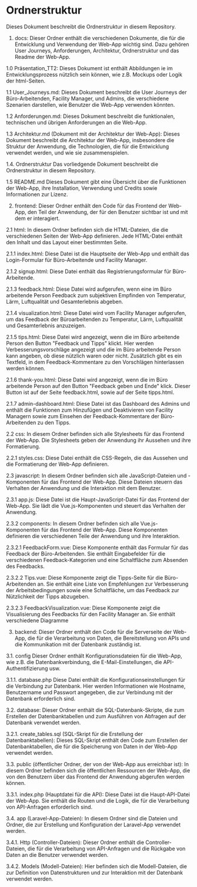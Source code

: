 # Ordnerstruktur
Dieses Dokument beschreibt die Ordnerstruktur in diesem Repository.

1. docs: 
Dieser Ordner enthält die verschiedenen Dokumente, die für die Entwicklung und Verwendung der Web-App wichtig sind. Dazu gehören User Journeys, Anforderungen, Architektur, Ordnerstruktur und das Readme der Web-App.

1.0 Präsentation_TT2:
Dieses Dokument ist enthält Abbildungen ie im Entwicklungsprozess nützlich sein können, wie z.B. Mockups oder Logik der html-Seiten. 

1.1 User_Journeys.md: 
Dieses Dokument beschreibt die User Journeys der Büro-Arbeitenden, Facility Manager, und Admins, die verschiedene Szenarien darstellen, wie Benutzer die Web-App verwenden könnten.

1.2 Anforderungen.md: 
Dieses Dokument beschreibt die funktionalen, technischen und übrigen Anforderungen an die Web-App.

1.3 Architektur.md (Dokument mit der Architektur der Web-App): 
Dieses Dokument beschreibt die Architektur der Web-App, insbesondere die Struktur der Anwendung, die Technologien, die für die Entwicklung verwendet werden, und wie sie zusammenspielen.

1.4. Ordnerstruktur
Das vorliedgende Dokument beschreibt die Ordnerstruktur in diesem Repository.

1.5 README.md
Dieses Dokument gibt eine Übersicht über die Funktionen der Web-App, ihre Installation, Verwendung und Credits sowie Informationen zur Lizenz.

2. frontend: 
Dieser Ordner enthält den Code für das Frontend der Web-App, den Teil der Anwendung, der für den Benutzer sichtbar ist und mit dem er interagiert.

2.1 html: 
In diesem Ordner befinden sich die HTML-Dateien, die die verschiedenen Seiten der Web-App definieren. Jede HTML-Datei enthält den Inhalt und das Layout einer bestimmten Seite.

2.1.1 index.html: 
Diese Datei ist die Hauptseite der Web-App und enthält das Login-Formular für Büro-Arbeitende und Facility Manager.

2.1.2 signup.html: 
Diese Datei enthält das Registrierungsformular für Büro-Arbeitende.

2.1.3 feedback.html: 
Diese Datei wird aufgerufen, wenn eine im Büro arbeitende Person Feedback zum subjektiven Empfinden von Temperatur, Lärm, Luftqualität und Gesamterlebnis abgeben.

2.1.4 visualization.html: 
Diese Datei wird vom Facility Manager aufgerufen, um das Feedback der Büroarbeitenden zu Temperatur, Lärm, Luftqualität und Gesamterlebnis anzuzeigen.

2.1.5 tips.html: 
Diese Datei wird angezeigt, wenn die im Büro arbeitende Person den Button "Feedback und Tipps" klickt. Hier werden Verbesserungsvorschläge angezeigt und die im Büro arbeitende Person kann angeben, ob diese nützlich waren oder nicht. Zusätzlich gibt es ein Textfeld, in dem Feedback-Kommentare zu den Vorschlägen hinterlassen werden können.

2.1.6 thank-you.html:
Diese Datei wird angezeigt, wenn die im Büro arbeitende Person auf den Button "Feedback geben und Ende" klick. Dieser Button ist auf der Seite feedback.html, sowie auf der Seite tipps.html.

2.1.7 admin-dashboard.html: 
Diese Datei ist das Dashboard des Admins und enthält die Funktionen zum Hinzufügen und Deaktivieren von Facility Managern sowie zum Einsehen der Feedback-Kommentare der Büro-Arbeitenden zu den Tipps.

2.2 css: 
In diesem Ordner befinden sich alle Stylesheets für das Frontend der Web-App. Die Stylesheets geben der Anwendung ihr Aussehen und ihre Formatierung.

2.2.1 styles.css: 
Diese Datei enthält die CSS-Regeln, die das Aussehen und die Formatierung der Web-App definieren.

2.3 javascript: 
In diesem Ordner befinden sich alle JavaScript-Dateien und -Komponenten für das Frontend der Web-App. Diese Dateien steuern das Verhalten der Anwendung und die Interaktion mit dem Benutzer.

2.3.1 app.js: Diese Datei ist die Haupt-JavaScript-Datei für das Frontend der Web-App. Sie lädt die Vue.js-Komponenten und steuert das Verhalten der Anwendung.

2.3.2 components: 
In diesem Ordner befinden sich alle Vue.js-Komponenten für das Frontend der Web-App. Diese Komponenten definieren die verschiedenen Teile der Anwendung und ihre Interaktion.

2.3.2.1 FeedbackForm.vue: 
Diese Komponente enthält das Formular für das Feedback der Büro-Arbeitenden. Sie enthält Eingabefelder für die verschiedenen Feedback-Kategorien und eine Schaltfläche zum Absenden des Feedbacks.

2.3.2.2 Tips.vue: 
Diese Komponente zeigt die Tipps-Seite für die Büro-Arbeitenden an. Sie enthält eine Liste von Empfehlungen zur Verbesserung der Arbeitsbedingungen sowie eine Schaltfläche, um das Feedback zur Nützlichkeit der Tipps abzugeben.

2.3.2.3 FeedbackVisualization.vue: 
Diese Komponente zeigt die Visualisierung des Feedbacks für den Facility Manager an. Sie enthält verschiedene Diagramme

3. backend:
Dieser Ordner enthält den Code für die Serverseite der Web-App, die für die Verarbeitung von Daten, die Bereitstellung von APIs und die Kommunikation mit der Datenbank zuständig ist.

3.1. config
Dieser Ordner enthält Konfigurationsdateien für die Web-App, wie z.B. die Datenbankverbindung, die E-Mail-Einstellungen, die API-Authentifizierung usw.

3.1.1. database.php
Diese Datei enthält die Konfigurationseinstellungen für die Verbindung zur Datenbank. Hier werden Informationen wie Hostname, Benutzername und Passwort angegeben, die zur Verbindung mit der Datenbank erforderlich sind.

3.2. database: 
Dieser Ordner enthält die SQL-Datenbank-Skripte, die zum Erstellen der Datenbanktabellen und zum Ausführen von Abfragen auf der Datenbank verwendet werden.

3.2.1. create_tables.sql (SQL-Skript für die Erstellung der Datenbanktabellen): 
Dieses SQL-Skript enthält den Code zum Erstellen der Datenbanktabellen, die für die Speicherung von Daten in der Web-App verwendet werden.

3.3. public (öffentlicher Ordner, der von der Web-App aus erreichbar ist): 
In diesem Ordner befinden sich die öffentlichen Ressourcen der Web-App, die von den Benutzern über das Frontend der Anwendung abgerufen werden können.

3.3.1. index.php (Hauptdatei für die API): 
Diese Datei ist die Haupt-API-Datei der Web-App. Sie enthält die Routen und die Logik, die für die Verarbeitung von API-Anfragen erforderlich sind.

3.4. app (Laravel-App-Dateien): 
In diesem Ordner sind die Dateien und Ordner, die zur Erstellung und Konfiguration der Laravel-App verwendet werden.

3.4.1. Http (Controller-Dateien): 
Dieser Ordner enthält die Controller-Dateien, die für die Verarbeitung von API-Anfragen und die Rückgabe von Daten an die Benutzer verwendet werden.

3.4.2. Models (Modell-Dateien): 
Hier befinden sich die Modell-Dateien, die zur Definition von Datenstrukturen und zur Interaktion mit der Datenbank verwendet werden.


